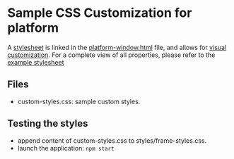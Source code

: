 # Sample CSS Customization for platform

A [stylesheet](https://developers.openfin.co/docs/platform-api#section-standard-window-customization) is linked in the [platform-window.html](platform-window.html) file, and allows for [visual customization](styles/frame-styles.css). For a complete view of all properties, please refer to the [example stylesheet](https://github.com/openfin/layouts-v2-style-examples)

## Files

* custom-styles.css: sample custom styles.

## Testing the styles
* append content of custom-styles.css to styles/frame-styles.css.
* launch the application: `npm start`